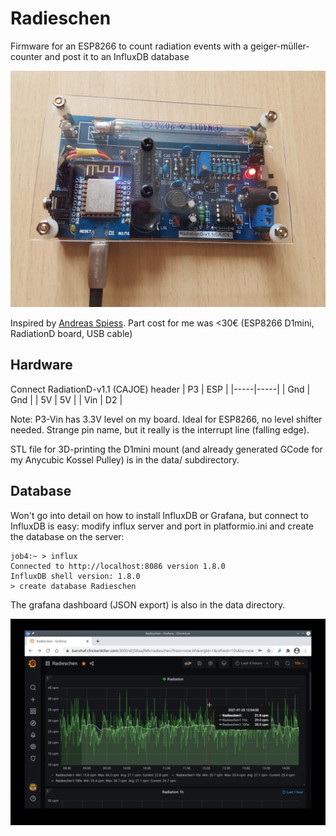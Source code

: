 # Radieschen

Firmware for an ESP8266 to count radiation events with a geiger-müller-counter and post it to an InfluxDB database

![RadiationD-v1.1 Board with D1mini Mount](data/Board_photo_20210125_131850.jpg "RadiationD with D1mini")

Inspired by [Andreas Spiess](https://www.youtube.com/watch?v=K28Az3-gV7E). Part cost for me was <30€ (ESP8266 D1mini, RadiationD board, USB cable) 

## Hardware
Connect RadiationD-v1.1 (CAJOE) header 
| P3  | ESP |
|-----|-----|
| Gnd | Gnd |
| 5V  | 5V  |
| Vin | D2  |

Note: P3-Vin has 3.3V level on my board. Ideal for ESP8266, no level shifter needed. Strange pin name, but it really is the interrupt line (falling edge).

STL file for 3D-printing the D1mini mount (and already generated GCode for my Anycubic Kossel Pulley) is in the data/ subdirectory.

## Database
Won't go into detail on how to install InfluxDB or Grafana, but 
connect to InfluxDB is easy: modify influx server and port in platformio.ini and create the database on the server:

    job4:~ > influx
    Connected to http://localhost:8086 version 1.8.0
    InfluxDB shell version: 1.8.0
    > create database Radieschen

The grafana dashboard (JSON export) is also in the data directory.

![Grafana dashboard](data/Grafana-Screenshot_20210125_141927.jpg "Grafana dashboard")

